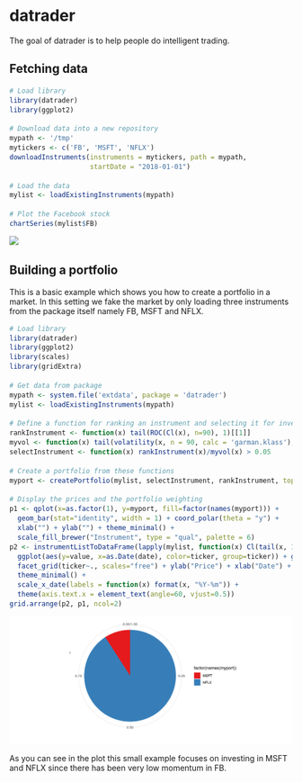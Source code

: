 datrader
========

The goal of datrader is to help people do intelligent trading.

Fetching data
-------------

``` r
# Load library
library(datrader)
library(ggplot2)

# Download data into a new repository
mypath <- '/tmp'
mytickers <- c('FB', 'MSFT', 'NFLX')
downloadInstruments(instruments = mytickers, path = mypath, 
                    startDate = "2018-01-01")

# Load the data
mylist <- loadExistingInstruments(mypath)

# Plot the Facebook stock
chartSeries(mylist$FB)
```

![](README-datafetching-1.png)

Building a portfolio
--------------------

This is a basic example which shows you how to create a portfolio in a market. In this setting we fake the market by only loading three instruments from the package itself namely FB, MSFT and NFLX.

``` r
# Load library
library(datrader)
library(ggplot2)
library(scales)
library(gridExtra)

# Get data from package
mypath <- system.file('extdata', package = 'datrader')
mylist <- loadExistingInstruments(mypath)

# Define a function for ranking an instrument and selecting it for investment
rankInstrument <- function(x) tail(ROC(Cl(x), n=90), 1)[[1]]
myvol <- function(x) tail(volatility(x, n = 90, calc = 'garman.klass'), 1)[[1]]
selectInstrument <- function(x) rankInstrument(x)/myvol(x) > 0.05

# Create a portfolio from these functions
myport <- createPortfolio(mylist, selectInstrument, rankInstrument, topN=3)

# Display the prices and the portfolio weighting
p1 <- qplot(x=as.factor(1), y=myport, fill=factor(names(myport))) + 
  geom_bar(stat="identity", width = 1) + coord_polar(theta = "y") + 
  xlab("") + ylab("") + theme_minimal() + 
  scale_fill_brewer("Instrument", type = "qual", palette = 6)
p2 <- instrumentListToDataFrame(lapply(mylist, function(x) Cl(tail(x, 100)))) %>%
  ggplot(aes(y=value, x=as.Date(date), color=ticker, group=ticker)) + geom_line() + 
  facet_grid(ticker~., scales="free") + ylab("Price") + xlab("Date") + 
  theme_minimal() + 
  scale_x_date(labels = function(x) format(x, "%Y-%m")) +
  theme(axis.text.x = element_text(angle=60, vjust=0.5))
grid.arrange(p2, p1, ncol=2)
```

![](README-portfoliocreation-1.png)

As you can see in the plot this small example focuses on investing in MSFT and NFLX since there has been very low momentum in FB.
